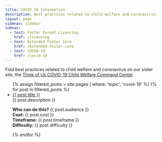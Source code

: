 ```yaml
---
title: COVID-19 Information
description: Best practices related to child welfare and coronavirus.
layout: page
sidenav: sidebar
subnav:
  - text: Foster Parent Licensing
    href: /licensing
  - text: Extended Foster Care
    href: /extended-foster-care
  - text: COVID-19
    href: /covid-19
---
```


Find best practices related to child welfare and coronavirus on our sister site, the [Think of Us COVID-19 Child Welfare Command Center](https://thinkofus.gitbook.io/command-center/resources/agencies).

<ul>
  {% assign filtered_posts = site.pages | where: 'topic', 'covid-19' %}
  {% for post in filtered_posts %}
    <li><a href="{{ post.url }}">{{ post.title }}</a></li>
	{{ post.description }}
	<p>
	<b>Who can do this?</b> {{ post.audience }}<br />
	<b>Cost:</b> {{ post.cost }}<br />
	<b>Timeframe:</b> {{ post.timeframe }}<br />
	<b>Difficulty:</b> {{ post.difficulty }}<br />
	</p>
  {% endfor %}
</ul>
